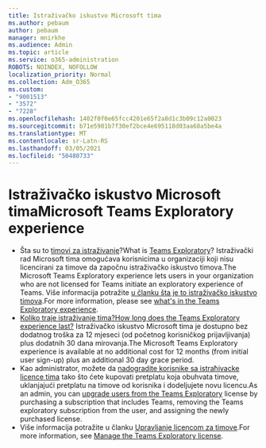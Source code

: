 ```yaml
---
title: Istraživačko iskustvo Microsoft tima
ms.author: pebaum
author: pebaum
manager: mnirkhe
ms.audience: Admin
ms.topic: article
ms.service: o365-administration
ROBOTS: NOINDEX, NOFOLLOW
localization_priority: Normal
ms.collection: Adm_O365
ms.custom:
- "9001513"
- "3572"
- "7228"
ms.openlocfilehash: 1402f0f0e65fcc4201e65f2a8d1c3b09c12a0023
ms.sourcegitcommit: b71e5981b7f30ef2bce4e695118d03aa68a5be4a
ms.translationtype: MT
ms.contentlocale: sr-Latn-RS
ms.lasthandoff: 03/05/2021
ms.locfileid: "50480733"
---
```

# <a name="microsoft-teams-exploratory-experience"></a><span data-ttu-id="c09ac-102">Istraživačko iskustvo Microsoft tima</span><span class="sxs-lookup"><span data-stu-id="c09ac-102">Microsoft Teams Exploratory experience</span></span>

- <span data-ttu-id="c09ac-103">Šta su to [timovi za istraživanje](https://docs.microsoft.com/microsoftteams/teams-exploratory)?</span><span class="sxs-lookup"><span data-stu-id="c09ac-103">What is [Teams Exploratory](https://docs.microsoft.com/microsoftteams/teams-exploratory)?</span></span> <span data-ttu-id="c09ac-104">Istraživački rad Microsoft tima omogućava korisnicima u organizaciji koji nisu licencirani za timove da započnu istraživačko iskustvo timova.</span><span class="sxs-lookup"><span data-stu-id="c09ac-104">The Microsoft Teams Exploratory experience lets users in your organization who are not licensed for Teams initiate an exploratory experience of Teams.</span></span> <span data-ttu-id="c09ac-105">Više informacija potražite [u članku šta je to istraživačko iskustvo timova](https://docs.microsoft.com/microsoftteams/teams-exploratory#whats-in-the-teams-exploratory-experience).</span><span class="sxs-lookup"><span data-stu-id="c09ac-105">For more information, please see [what's in the Teams Exploratory experience](https://docs.microsoft.com/microsoftteams/teams-exploratory#whats-in-the-teams-exploratory-experience).</span></span>
- [<span data-ttu-id="c09ac-106">Koliko traje istraživanje tima?</span><span class="sxs-lookup"><span data-stu-id="c09ac-106">How long does the Teams Exploratory experience last?</span></span>](https://docs.microsoft.com/microsoftteams/teams-exploratory#how-long-does-the-teams-exploratory-experience-last) <span data-ttu-id="c09ac-107">Istraživačko iskustvo Microsoft tima je dostupno bez dodatnog troška za 12 mjeseci (od početnog korisničkog prijavljivanja) plus dodatnih 30 dana mirovanja.</span><span class="sxs-lookup"><span data-stu-id="c09ac-107">The Microsoft Teams Exploratory experience is available at no additional cost for 12 months (from initial user sign-up) plus an additional 30 day grace period.</span></span>
- <span data-ttu-id="c09ac-108">Kao administrator, možete da [nadogradite korisnike sa istraћivacke licence tima](https://docs.microsoft.com/microsoftteams/teams-exploratory#upgrade-users-from-the-teams-exploratory-license) tako što ćete kupovati pretplatu koja obuhvata timove, uklanjajući pretplatu na timove od korisnika i dodeljujete novu licencu.</span><span class="sxs-lookup"><span data-stu-id="c09ac-108">As an admin, you can [upgrade users from the Teams Exploratory](https://docs.microsoft.com/microsoftteams/teams-exploratory#upgrade-users-from-the-teams-exploratory-license) license by purchasing a subscription that includes Teams, removing the Teams exploratory subscription from the user, and assigning the newly purchased license.</span></span>
- <span data-ttu-id="c09ac-109">Više informacija potražite u članku [Upravljanje licencom za timove](https://docs.microsoft.com/microsoftteams/teams-exploratory).</span><span class="sxs-lookup"><span data-stu-id="c09ac-109">For more information, see [Manage the Teams Exploratory license](https://docs.microsoft.com/microsoftteams/teams-exploratory).</span></span>
